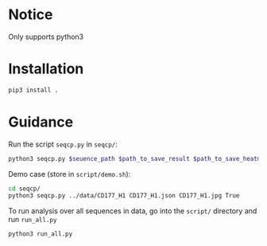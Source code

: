 # Notice
Only supports python3

# Installation

```bash
pip3 install .
```

# Guidance
Run the script `seqcp.py` in `seqcp/`:
```bash
python3 seqcp.py $seuence_path $path_to_save_result $path_to_save_heatmap $whether_display_heatmap
```
Demo case (store in `script/demo.sh`):
```bash
cd seqcp/
python3 seqcp.py ../data/CD177_H1 CD177_H1.json CD177_H1.jpg True
```


To run analysis over all sequences in data, go into the `script/` directory and run `run_all.py`

```bash
python3 run_all.py
``` 
